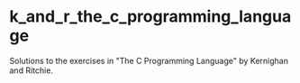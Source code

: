 # k_and_r_the_c_programming_language
Solutions to the exercises in "The C Programming Language" by Kernighan and Ritchie.
